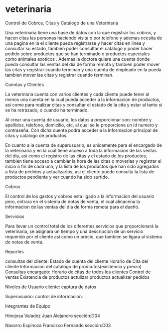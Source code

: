 veterinaria
===========

Control de Cobros, Citas y Catalogo de una Veterinaria

Una veterinaria tiene una base de datos con la que registrar los cobros, 
y hacen citas las personas haciendo visita o por telefono y
ademas ncesita de una pagina en la el cliente pueda registrarse y 
hacer citas en linea y consultar su estado, tambien poder consultar
el catalogo y poder hacer pedido sobre productos que se han 
terminado o productos especiales como animales exoticos . 
Ademas la doctora quiere una cuenta  donde pueda consultar las 
ventas del dia de forma remota y tambien poder mover las citas y
registrar cuando terminan y una cuenta de empleado en la pueda 
tambien mover las citas y registrar cuando terminan.


Cuentas y Clientes

La veterinaria cuenta con varios clientes y cada cliente puede tener
al menos una cuenta en la cual pueda acceder a la informacion de
productos, asi como para realizar citas y consultar el estado de la cita
y estar al tanto si se ha retrazado, o cuando ha terminado.

Al crear una cuenta de usuario, los datos a proporcionar son:
nombre y apellidos, telefono, domicilio, etc, al cual se le
proporciona un id numero y contraseña. Con dicha cuenta podra acceder 
a la informacion principal de citas y catalogo de productos.

En cuanto a la cuenta de superusuario, es unicamente para el
encargado de la veterinaria y en la cual tiene acceso a toda la
informacion de las ventas del dia, asi como el registro de las citas
y el estado de los productos, tambien tiene acceso a cambiar la hora
de las citas o moverlas y registrar el inicio o fin de cada una, y la lista
de los productos que han sido agregados a lista de pedidos y actualizarlos,
asi el cliente puede consulta la lista de productos pendiente y ver cuando
ha sido surtido.

Cobros

El control de los gastos y cobros esta ligado a la informacion
del usuario pero, entrara en el sistema de notas de venta, el cual almacena
la informacion de las ventas del dia de forma remota para el dueño.

Servicios

Para llevar un control total de los diferentes servicios que 
proporcionará la veterinaria, se asignara un tiempo y una
descripcion de un servicio requerido por el cliente
asi como un precio, que tambien se ligara al sistema de 
notas de venta.



Reportes

consultas del cliente:
Estado de cuenta del cliente
Horario de Cita del cliente
Informacion del catalogo de prodcutos(existencia y precio)
Consultas encargado:
Horario de citas de todos los clientes
Control de ventas
Existencia de productos
actulizar productos
actualizar pedidos


Niveles de Usuario
cliente:
captura de datos

Superusuario:
control de informacion.



Integrantes de Equipo


Hinojosa Valadez Juan Alejandro sección:D04

Navarro  Espinoza Francisco Fernando sección:D03
